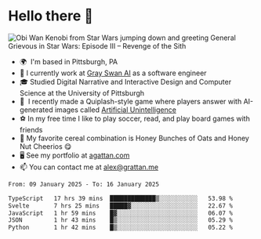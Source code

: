 <!--
**GameDog9988/GameDog9988** is a ✨ _special_ ✨ repository because its `README.md` (this file) appears on your GitHub profile.

Here are some ideas to get you started:

- 🔭 I’m currently working on ...
- 🌱 I’m currently learning ...
- 👯 I’m looking to collaborate on ...
- 🤔 I’m looking for help with ...
- 💬 Ask me about ...
- 📫 How to reach me: ...
- 😄 Pronouns: ...
- ⚡ Fun fact: ...
-->



Hello there 👋
==================================

![Obi Wan Kenobi from Star Wars jumping down and greeting General Grievous in Star Wars: Episode III – Revenge of the Sith](https://github.com/agrattan0820/agrattan0820/assets/51346343/689e56eb-29be-46a5-a079-28ea727b5f7e)


- 🌍  I'm based in Pittsburgh, PA
- 🦢  I currently work at [Gray Swan AI](https://www.grayswan.ai) as a software engineer
- 🎓  Studied Digital Narrative and Interactive Design and Computer Science at the University of Pittsburgh
- 👾  I recently made a Quiplash-style game where players answer with AI-generated images called [Artificial Unintelligence](https://github.com/agrattan0820/artificial-unintelligence)
- ⚽  In my free time I like to play soccer, read, and play board games with friends
- 🥣  My favorite cereal combination is Honey Bunches of Oats and Honey Nut Cheerios 😋
- 🖥️  See my portfolio at [agattan.com](http://agrattan.com/)
- 📫  You can contact me at [alex@grattan.me](mailto:alex@grattan.me)

<!--START_SECTION:waka-->

```txt
From: 09 January 2025 - To: 16 January 2025

TypeScript   17 hrs 39 mins  █████████████▒░░░░░░░░░░░   53.98 %
Svelte       7 hrs 25 mins   █████▓░░░░░░░░░░░░░░░░░░░   22.67 %
JavaScript   1 hr 59 mins    █▓░░░░░░░░░░░░░░░░░░░░░░░   06.07 %
JSON         1 hr 43 mins    █▒░░░░░░░░░░░░░░░░░░░░░░░   05.29 %
Python       1 hr 42 mins    █▒░░░░░░░░░░░░░░░░░░░░░░░   05.22 %
```

<!--END_SECTION:waka-->
